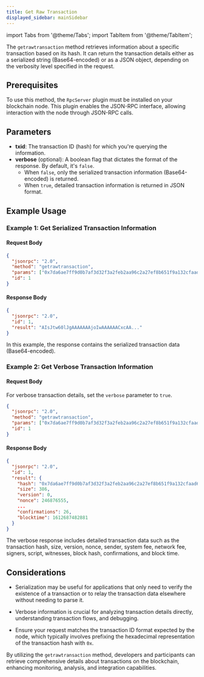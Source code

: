 ```yaml
---
title: Get Raw Transaction
displayed_sidebar: mainSidebar
---
```


import Tabs from '@theme/Tabs';
import TabItem from '@theme/TabItem';






The `getrawtransaction` method retrieves information about a specific transaction based on its hash. It can return the transaction details either as a serialized string (Base64-encoded) or as a JSON object, depending on the verbosity level specified in the request.

## Prerequisites

To use this method, the `RpcServer` plugin must be installed on your blockchain node. This plugin enables the JSON-RPC interface, allowing interaction with the node through JSON-RPC calls.

## Parameters

- **txid**: The transaction ID (hash) for which you're querying the information.
- **verbose** (optional): A boolean flag that dictates the format of the response. By default, it's `false`.
  - When `false`, only the serialized transaction information (Base64-encoded) is returned.
  - When `true`, detailed transaction information is returned in JSON format.

## Example Usage

### Example 1: Get Serialized Transaction Information

#### Request Body

```json
{
  "jsonrpc": "2.0",
  "method": "getrawtransaction",
  "params": ["0x7da6ae7ff9d0b7af3d32f3a2feb2aa96c2a27ef8b651f9a132cfaad6ef20724c"],
  "id": 1
}
```

#### Response Body

```json
{
  "jsonrpc": "2.0",
  "id": 1,
  "result": "AIsJtw60lJgAAAAAAAjoIwAAAAAACxcAA..."
}
```

In this example, the response contains the serialized transaction data (Base64-encoded).

### Example 2: Get Verbose Transaction Information

#### Request Body

For verbose transaction details, set the `verbose` parameter to `true`.

```json
{
  "jsonrpc": "2.0",
  "method": "getrawtransaction",
  "params": ["0x7da6ae7ff9d0b7af3d32f3a2feb2aa96c2a27ef8b651f9a132cfaad6ef20724c", true],
  "id": 1
}
```

#### Response Body

```json
{
  "jsonrpc": "2.0",
  "id": 1,
  "result": {
    "hash": "0x7da6ae7ff9d0b7af3d32f3a2feb2aa96c2a27ef8b651f9a132cfaad6ef20724c",
    "size": 386,
    "version": 0,
    "nonce": 246876555,
    ...
    "confirmations": 26,
    "blocktime": 1612687482881
  }
}
```

The verbose response includes detailed transaction data such as the transaction hash, size, version, nonce, sender, system fee, network fee, signers, script, witnesses, block hash, confirmations, and block time.

## Considerations

- Serialization may be useful for applications that only need to verify the existence of a transaction or to relay the transaction data elsewhere without needing to parse it.
  
- Verbose information is crucial for analyzing transaction details directly, understanding transaction flows, and debugging.

- Ensure your request matches the transaction ID format expected by the node, which typically involves prefixing the hexadecimal representation of the transaction hash with `0x`.

By utilizing the `getrawtransaction` method, developers and participants can retrieve comprehensive details about transactions on the blockchain, enhancing monitoring, analysis, and integration capabilities.










<br/>